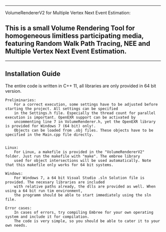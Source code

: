 ------------------------
VolumeRendererV2 for Multiple Vertex Next Event Estimation:

This is a small Volume Rendering Tool for homogeneous limitless participating media, 
featuring Random Walk Path Tracing, NEE and Multiple Vertex Next Event Estimation.
------------------------

------------------------
Installation Guide
------------------------
The entire code is written in C++ 11, all libraries are only provided in 64 bit version. 

	Preliminaries:
		For a correct execution, some settings have to be adjusted before starting the project. All settings can be specified
		in the Settings.h file. Especially the thread count for parallel execution is important. OpenEXR support can be activated by
		uncommenting line 7 in VolumeRenderer.h, yet the OpenEXR library is provided for Windows 7 (64 bit) only!.
		Objects can be loaded from .obj files. These objects have to be specified in the Main.cpp file directly.
		
	
	Linux:
		For Linux, a makefile is provided in the "VolumeRendererV2" folder. Just run the makefile with "make". The embree library
		used for object intersections will be used automatically. Note that this makefile only works for 64 bit systems.
		
	Windows:
		For Windows 7, a 64 bit Visual Studio .sln Solution file is provided. The necesary libraries are included
		with relative paths already, the dlls are provided as well. When using a 64 bit run tim environment,
		the programm should be able to start immediately using the sln file.
		
	Error cases:
		In cases of errors, try compiling Embree for your own operating system and include it for compilation.
		The code is very simple, so you should be able to cater it to your own needs.